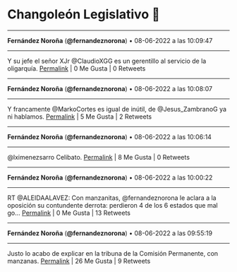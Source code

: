 # Changoleón Legislativo 🙈
*****
**Fernández Noroña** (**@fernandeznorona**) • 08-06-2022 a las 10:09:47
*****
Y su jefe el señor XJr @ClaudioXGG es un gerentillo al servicio de la oligarquía.
[Permalink](https://twitter.com/fernandeznorona/status/1534598581558067208) | 0 Me Gusta | 0 Retweets
*****
**Fernández Noroña** (**@fernandeznorona**) • 08-06-2022 a las 10:08:07
*****
Y francamente @MarkoCortes es igual de inútil, de @Jesus_ZambranoG ya ni hablamos.
[Permalink](https://twitter.com/fernandeznorona/status/1534598159573438468) | 5 Me Gusta | 2 Retweets
*****
**Fernández Noroña** (**@fernandeznorona**) • 08-06-2022 a las 10:06:14
*****
@lximenezsarro Celibato.
[Permalink](https://twitter.com/fernandeznorona/status/1534597687571529729) | 8 Me Gusta | 0 Retweets
*****
**Fernández Noroña** (**@fernandeznorona**) • 08-06-2022 a las 10:00:22
*****
RT @ALEIDAALAVEZ: Con manzanitas, @fernandeznorona le aclara a la oposición su contundente derrota: perdieron 4 de los 6 estados que mal go…
[Permalink](https://twitter.com/fernandeznorona/status/1534596209842786310) | 0 Me Gusta | 13 Retweets
*****
**Fernández Noroña** (**@fernandeznorona**) • 08-06-2022 a las 09:55:19
*****
Justo lo acabo de explicar en la tribuna de la Comisión Permanente, con manzanas.
[Permalink](https://twitter.com/fernandeznorona/status/1534594937580408833) | 26 Me Gusta | 9 Retweets